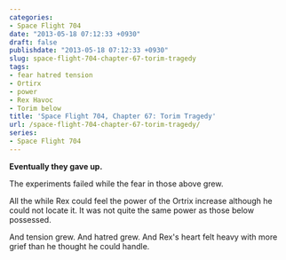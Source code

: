```yaml
---
categories:
- Space Flight 704
date: "2013-05-18 07:12:33 +0930"
draft: false
publishdate: "2013-05-18 07:12:33 +0930"
slug: space-flight-704-chapter-67-torim-tragedy
tags:
- fear hatred tension
- Ortirx
- power
- Rex Havoc
- Torim below
title: 'Space Flight 704, Chapter 67: Torim Tragedy'
url: /space-flight-704-chapter-67-torim-tragedy/
series:
- Space Flight 704
---
```

**Eventually they gave up.**

The experiments failed while the fear in those above grew.

All the while Rex could feel the power of the Ortrix increase although he could not locate it. It was not quite the same power as those below possessed.

And tension grew. And hatred grew. And Rex's heart felt heavy with more grief than he thought he could handle.
